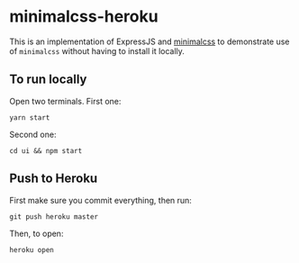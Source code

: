 # minimalcss-heroku

This is an implementation of ExpressJS and [minimalcss](https://github.com/peterbe/minimalcss)
to demonstrate use of `minimalcss` without having to install it locally.

## To run locally

Open two terminals. First one:

    yarn start

Second one:

    cd ui && npm start

## Push to Heroku

First make sure you commit everything, then run:

    git push heroku master

Then, to open:

    heroku open
